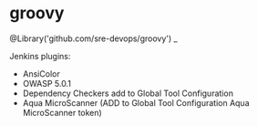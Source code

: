 # groovy

@Library('github.com/sre-devops/groovy') _

Jenkins plugins:

* AnsiColor
* OWASP 5.0.1
* Dependency Checkers add to Global Tool Configuration
* Aqua MicroScanner (ADD to Global Tool Configuration Aqua MicroScanner token)
